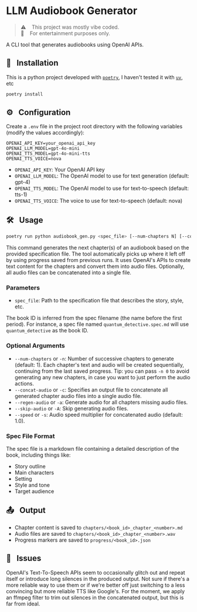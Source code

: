 # LLM Audiobook Generator

> ⚠️ &nbsp;&nbsp; This project was mostly vibe coded.<br /> 🍿 &nbsp;&nbsp; For entertainment purposes only.

A CLI tool that generates audiobooks using OpenAI APIs.

## 🚀 &nbsp; Installation

This is a python project developed with [`poetry`](https://python-poetry.org/), I haven't tested it with [`uv`](https://github.com/astral-sh/uv), etc

```bash
poetry install
```

## ⚙️ &nbsp; Configuration

Create a `.env` file in the project root directory with the following variables (modify the values accordingly):

```
OPENAI_API_KEY=your_openai_api_key
OPENAI_LLM_MODEL=gpt-4o-mini
OPENAI_TTS_MODEL=gpt-4o-mini-tts
OPENAI_TTS_VOICE=nova
```

- `OPENAI_API_KEY`: Your OpenAI API key
- `OPENAI_LLM_MODEL`: The OpenAI model to use for text generation (default: gpt-4)
- `OPENAI_TTS_MODEL`: The OpenAI model to use for text-to-speech (default: tts-1)
- `OPENAI_TTS_VOICE`: The voice to use for text-to-speech (default: nova)

## 🛠️ &nbsp; Usage

```bash
poetry run python audiobook_gen.py <spec_file> [--num-chapters N] [--concat-audio output_file]
```

This command generates the next chapter(s) of an audiobook based on the provided specification file. The tool automatically picks up where it left off by using progress saved from previous runs. It uses OpenAI's APIs to create text content for the chapters and convert them into audio files. Optionally, all audio files can be concatenated into a single file.

### Parameters

- `spec_file`: Path to the specification file that describes the story, style, etc.

The book ID is inferred from the spec filename (the name before the first period). For instance, a spec file named `quantum_detective.spec.md` will use `quantum_detective` as the book ID.

### Optional Arguments

- `--num-chapters` or `-n`: Number of successive chapters to generate (default: 1). Each chapter's text and audio will be created sequentially, continuing from the last saved progress. Tip: you can pass `-n 0` to avoid generating any new chapters, in case you want to just perform the audio actions.
- `--concat-audio` or `-c`: Specifies an output file to concatenate all generated chapter audio files into a single audio file.
- `--regen-audio` or `-a`: Generate audio for all chapters missing audio files.
- `--skip-audio` or `-A`: Skip generating audio files.
- `--speed` or `-s`: Audio speed multiplier for concatenated audio (default: 1.0).

### Spec File Format

The spec file is a markdown file containing a detailed description of the book, including things like:
- Story outline
- Main characters
- Setting
- Style and tone
- Target audience

## 📤 &nbsp; Output

- Chapter content is saved to `chapters/<book_id>_chapter_<number>.md`
- Audio files are saved to `chapters/<book_id>_chapter_<number>.wav`
- Progress markers are saved to `progress/<book_id>.json`

## 🐛 &nbsp; Issues

OpenAI's Text-To-Speech APIs seem to occasionally glitch out and repeat itself or introduce long silences in the produced output. Not sure if there's a more reliable way to use them or if we're better off just switching to a less convincing but more reliable TTS like Google's. For the moment, we apply an ffmpeg filter to trim out silences in the concatenated output, but this is far from ideal.


